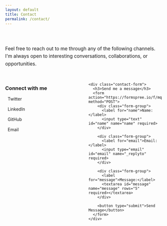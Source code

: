 ```yaml
---
layout: default
title: Contact
permalink: /contact/
---
```


<div class="contact-page">
  <div class="contact-intro">
    <p>Feel free to reach out to me through any of the following channels. I'm always open to interesting conversations, collaborations, or opportunities.</p>
  </div>

  <div class="contact-methods">
    <div class="social-links">
      <h3>Connect with me</h3>
      <ul>
        <li><a href="https://twitter.com/89hardy" target="_blank"><i class="fab fa-twitter"></i> Twitter</a></li>
        <li><a href="https://www.linkedin.com/in/ha89" target="_blank"><i class="fab fa-linkedin"></i> LinkedIn</a></li>
        <li><a href="https://github.com/89hardy" target="_blank"><i class="fab fa-github"></i> GitHub</a></li>
        <li><a href="mailto:himanshuawasthi9@gmail.com"><i class="fas fa-envelope"></i> Email</a></li>
      </ul>
    </div>

    <div class="contact-form">
      <h3>Send me a message</h3>
      <form action="https://formspree.io/f/mqaerggo" method="POST">
        <div class="form-group">
          <label for="name">Name:</label>
          <input type="text" id="name" name="name" required>
        </div>
        
        <div class="form-group">
          <label for="email">Email:</label>
          <input type="email" id="email" name="_replyto" required>
        </div>
        
        <div class="form-group">
          <label for="message">Message:</label>
          <textarea id="message" name="message" rows="5" required></textarea>
        </div>
        
        <button type="submit">Send Message</button>
      </form>
    </div>
  </div>
</div>

<style>
.contact-page {
  max-width: 800px;
  margin: 0 auto;
  padding: 2rem 0;
}

.contact-intro {
  margin-bottom: 2rem;
  font-size: 1.1em;
  line-height: 1.6;
}

.contact-methods {
  display: grid;
  grid-template-columns: 1fr 1fr;
  gap: 2rem;
}

@media (max-width: 768px) {
  .contact-methods {
    grid-template-columns: 1fr;
  }
}

.social-links ul {
  list-style: none;
  padding: 0;
}

.social-links li {
  margin-bottom: 1rem;
}

.social-links a {
  text-decoration: none;
  color: inherit;
  display: flex;
  align-items: center;
  gap: 0.5rem;
}

.form-group {
  margin-bottom: 1rem;
}

.form-group label {
  display: block;
  margin-bottom: 0.5rem;
}

.form-group input,
.form-group textarea {
  width: 100%;
  padding: 0.5rem;
  border: 1px solid #ddd;
  border-radius: 4px;
}

button[type="submit"] {
  background-color: #333;
  color: white;
  padding: 0.75rem 1.5rem;
  border: none;
  border-radius: 4px;
  cursor: pointer;
  transition: background-color 0.3s ease;
}

button[type="submit"]:hover {
  background-color: #555;
}

[data-theme="dark"] {
  .form-group input,
  .form-group textarea {
    background-color: #2d2d2d;
    border-color: #444;
    color: #fff;
  }

  button[type="submit"] {
    background-color: #666;
  }

  button[type="submit"]:hover {
    background-color: #888;
  }
}
</style>

<script src="https://kit.fontawesome.com/b6c09fd63e.js" crossorigin="anonymous"></script> 